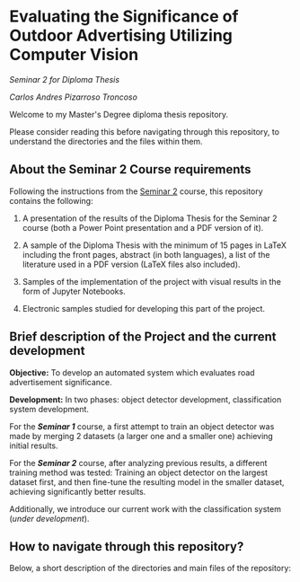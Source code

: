 # Evaluating the Significance of Outdoor Advertising Utilizing Computer Vision

*Seminar 2 for Diploma Thesis*

*Carlos Andres Pizarroso Troncoso*

Welcome to my Master's Degree diploma thesis repository.

Please consider reading this before navigating through this repository, to understand the directories and the files within them.

## About the Seminar 2 Course requirements

Following the instructions from the [Seminar 2](https://dai.fmph.uniba.sk/w/Course:Project_Seminar_2/sk) course, this repository contains the following:

1) A presentation of the results of the Diploma Thesis for the Seminar 2 course (both a Power Point presentation and a PDF version of it).

2) A sample of the Diploma Thesis with the minimum of 15 pages in LaTeX including the front pages, abstract (in both languages), a list of the literature used in a PDF version (LaTeX files also included).

3) Samples of the implementation of the project with visual results in the form of Jupyter Notebooks.

4) Electronic samples studied for developing this part of the project.

## Brief description of the Project and the current development

**Objective:** To develop an automated system which evaluates road advertisement significance.

**Development:** In two phases: object detector development, classification system development.

For the **_Seminar 1_** course, a first attempt to train an object detector was made by merging 2 datasets (a larger one and a smaller one) achieving initial results.

For the **_Seminar 2_** course, after analyzing previous results, a different training method was tested: Training an object detector on the largest dataset first, and then fine-tune the resulting model in the smaller dataset, achieving significantly better results.

Additionally, we introduce our current work with the classification system (*under development*).


## How to navigate through this repository?

Below, a short description of the directories and main files of the repository:


